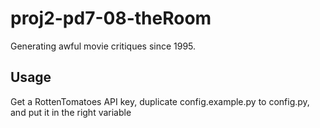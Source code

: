 proj2-pd7-08-theRoom
====================

Generating awful movie critiques since 1995.


Usage
-----
Get a RottenTomatoes API key, duplicate config.example.py to config.py, and put it in the right variable
